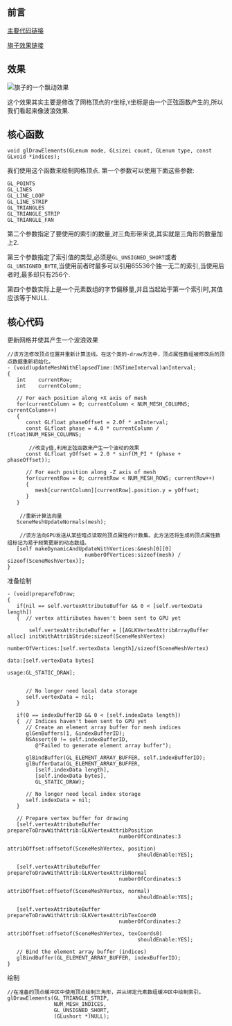 ## 前言

[主要代码链接](https://github.com/RPGLiker/StudyForOpenGL/blob/master/OpegGLDemo/OpegGLDemo/Class/AnimatedVertexFlag/AnimatedVertexFlagViewController.m)

[旗子效果链接](https://github.com/RPGLiker/StudyForOpenGL/blob/master/OpegGLDemo/OpegGLDemo/Class/AnimatedVertexFlag/SceneAnimatedMesh.m)

## 效果

![旗子的一个飘动效果](https://github.com/RPGLiker/StudyBlog/blob/master/%E5%AD%A6%E4%B9%A0%E7%AC%94%E8%AE%B0/OpegGL/%E5%9B%BE%E7%89%87/11.%E5%8A%A8%E7%94%BB%E5%8C%96%E9%A1%B6%E7%82%B9%E6%95%B0%E6%8D%AE(%E6%97%97%E5%AD%90%E6%95%88%E6%9E%9C)/1.gif)

这个效果其实主要是修改了网格顶点的`Y`坐标,`Y`坐标是由一个正弦函数产生的,所以我们看起来像波浪效果.

## 核心函数

	void glDrawElements(GLenum mode, GLsizei count, GLenum type, const GLvoid *indices);
	
我们使用这个函数来绘制网格顶点.
第一个参数可以使用下面这些参数:

	GL_POINTS                                       
	GL_LINES                                        
	GL_LINE_LOOP                                    
	GL_LINE_STRIP                                    
	GL_TRIANGLES 
	GL_TRIANGLE_STRIP                                    
	GL_TRIANGLE_FAN 
	
第二个参数指定了要使用的索引的数量,对三角形带来说,其实就是三角形的数量加上2.

第三个参数指定了索引值的类型,必须是`GL_UNSIGNED_SHORT`或者`GL_UNSIGNED_BYTE`,当使用前者时最多可以引用65536个独一无二的索引,当使用后者时,最多却只有256个.

第四个参数实际上是一个元素数组的字节偏移量,并且当起始于第一个索引时,其值应该等于NULL.

## 核心代码

更新网格并使其产生一个波浪效果

	//该方法修改顶点位置并重新计算法线。在这个类的-draw方法中，顶点属性数组被修改后的顶点数据重新初始化。
    - (void)updateMeshWithElapsedTime:(NSTimeInterval)anInterval;
    {  
       int    currentRow;
       int    currentColumn;
       
       // For each position along +X axis of mesh
       for(currentColumn = 0; currentColumn < NUM_MESH_COLUMNS; currentColumn++)
       {
          const GLfloat phaseOffset = 2.0f * anInterval;
          const GLfloat phase = 4.0 * currentColumn / (float)NUM_MESH_COLUMNS;
           
           //改变y值,利用正弦函数来产生一个波动的效果
          const GLfloat yOffset = 2.0 * sinf(M_PI * (phase + phaseOffset));
       
          // For each position along -Z axis of mesh
          for(currentRow = 0; currentRow < NUM_MESH_ROWS; currentRow++)
          {
             mesh[currentColumn][currentRow].position.y = yOffset;
          }
       }  
       
        //重新计算法向量
       SceneMeshUpdateNormals(mesh);
       
        //该方法向GPU发送从某些暗点读取的顶点属性的计数集。此方法还将生成的顶点属性数组标记为易于频繁更新的动态数组。
       [self makeDynamicAndUpdateWithVertices:&mesh[0][0]
                             numberOfVertices:sizeof(mesh) / sizeof(SceneMeshVertex)];
    }
    
准备绘制

	- (void)prepareToDraw;
    {
       if(nil == self.vertexAttributeBuffer && 0 < [self.vertexData length])
       {  // vertex attiributes haven't been sent to GPU yet
           
           self.vertexAttributeBuffer = [[AGLKVertexAttribArrayBuffer alloc] initWithAttribStride:sizeof(SceneMeshVertex)
                                                                                 numberOfVertices:[self.vertexData length]/sizeof(SceneMeshVertex)
                                                                                             data:[self.vertexData bytes]
                                                                                            usage:GL_STATIC_DRAW];

          
          // No longer need local data storage
          self.vertexData = nil;
       }
       
       if(0 == indexBufferID && 0 < [self.indexData length])
       {  // Indices haven't been sent to GPU yet
          // Create an element array buffer for mesh indices
          glGenBuffers(1, &indexBufferID);
          NSAssert(0 != self.indexBufferID, 
             @"Failed to generate element array buffer");
              
          glBindBuffer(GL_ELEMENT_ARRAY_BUFFER, self.indexBufferID);
          glBufferData(GL_ELEMENT_ARRAY_BUFFER, 
             [self.indexData length], 
             [self.indexData bytes], 
             GL_STATIC_DRAW);
          
          // No longer need local index storage
          self.indexData = nil;
       }
       
       // Prepare vertex buffer for drawing
       [self.vertexAttributeBuffer prepareToDrawWithAttrib:GLKVertexAttribPosition
                                        numberOfCordinates:3
                                              attribOffset:offsetof(SceneMeshVertex, position)
                                              shouldEnable:YES];
          
       [self.vertexAttributeBuffer prepareToDrawWithAttrib:GLKVertexAttribNormal
                                        numberOfCordinates:3
                                              attribOffset:offsetof(SceneMeshVertex, normal)
                                              shouldEnable:YES];

       [self.vertexAttributeBuffer prepareToDrawWithAttrib:GLKVertexAttribTexCoord0
                                        numberOfCordinates:2
                                              attribOffset:offsetof(SceneMeshVertex, texCoords0)
                                              shouldEnable:YES];

       // Bind the element array buffer (indices)
       glBindBuffer(GL_ELEMENT_ARRAY_BUFFER, indexBufferID);
    }
    
绘制

   	//在准备的顶点缓冲区中使用顶点绘制三角形，并从绑定元素数组缓冲区中绘制索引。
    glDrawElements(GL_TRIANGLE_STRIP,
                   NUM_MESH_INDICES,
                   GL_UNSIGNED_SHORT, 
                   (GLushort *)NULL);